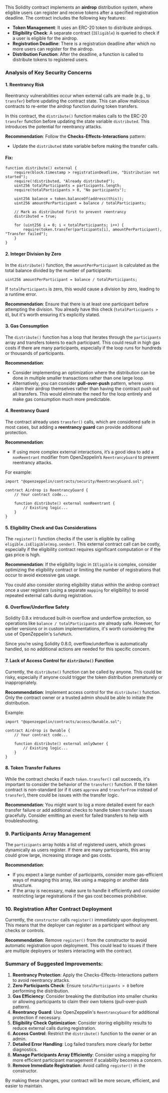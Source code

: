 This Solidity contract implements an **airdrop** distribution system, where eligible users can register and receive tokens after a specified registration deadline. The contract includes the following key features:

- **Token Management**: It uses an ERC-20 token to distribute airdrops.
- **Eligibility Check**: A separate contract (`IEligible`) is queried to check if a user is eligible for the airdrop.
- **Registration Deadline**: There is a registration deadline after which no more users can register for the airdrop.
- **Distribution Function**: After the deadline, a function is called to distribute tokens to registered users.

### Analysis of Key Security Concerns

#### 1. **Reentrancy Risk**
Reentrancy vulnerabilities occur when external calls are made (e.g., to `transfer`) before updating the contract state. This can allow malicious contracts to re-enter the airdrop function during token transfers.

In this contract, the `distribute()` function makes calls to the ERC-20 `transfer` function before updating the state variable `distributed`. This introduces the potential for reentrancy attacks.

**Recommendation**: Follow the **Checks-Effects-Interactions** pattern:
- Update the `distributed` state variable before making the transfer calls.
  
#### Fix:
```solidity
function distribute() external {
    require(block.timestamp > registrationDeadline, "Distribution not started");
    require(!distributed, "Already distributed");
    uint256 totalParticipants = participants.length;
    require(totalParticipants > 0, "No participants");

    uint256 balance = token.balanceOf(address(this));
    uint256 amountPerParticipant = balance / totalParticipants;

    // Mark as distributed first to prevent reentrancy
    distributed = true;

    for (uint256 i = 0; i < totalParticipants; i++) {
        require(token.transfer(participants[i], amountPerParticipant), "Transfer failed");
    }
}
```

#### 2. **Integer Division by Zero**
In the `distribute()` function, the `amountPerParticipant` is calculated as the total balance divided by the number of participants:
```solidity
uint256 amountPerParticipant = balance / totalParticipants;
```
If `totalParticipants` is zero, this would cause a division by zero, leading to a runtime error.

**Recommendation**: Ensure that there is at least one participant before attempting the division. You already have this check (`totalParticipants > 0`), but it's worth ensuring it's explicitly stated.

#### 3. **Gas Consumption**
The `distribute()` function has a loop that iterates through the `participants` array and transfers tokens to each participant. This could result in high gas costs if there are many participants, especially if the loop runs for hundreds or thousands of participants.

**Recommendation**: 
- Consider implementing an optimization where the distribution can be done in multiple smaller transactions rather than one large loop.
- Alternatively, you can consider **pull-over-push** pattern, where users claim their airdrop themselves rather than having the contract push out all transfers. This would eliminate the need for the loop entirely and make gas consumption much more predictable.

#### 4. **Reentrancy Guard**
The contract already uses `transfer()` calls, which are considered safe in most cases, but adding a **reentrancy guard** can provide additional protection.

**Recommendation**: 
- If using more complex external interactions, it’s a good idea to add a `nonReentrant` modifier from OpenZeppelin’s `ReentrancyGuard` to prevent reentrancy attacks.

For example:
```solidity
import "@openzeppelin/contracts/security/ReentrancyGuard.sol";

contract Airdrop is ReentrancyGuard {
    // Your contract code...

    function distribute() external nonReentrant {
        // Existing logic...
    }
}
```

#### 5. **Eligibility Check and Gas Considerations**
The `register()` function checks if the user is eligible by calling `eligible.isEligible(msg.sender)`. This external contract call can be costly, especially if the eligibility contract requires significant computation or if the gas price is high.

**Recommendation**: If the eligibility logic in `IEligible` is complex, consider optimizing the eligibility contract or limiting the number of registrations that occur to avoid excessive gas usage.

You could also consider storing eligibility status within the airdrop contract once a user registers (using a separate `mapping` for eligibility) to avoid repeated external calls during registration.

#### 6. **Overflow/Underflow Safety**
Solidity 0.8.x introduced built-in overflow and underflow protection, so operations like `balance / totalParticipants` are already safe. However, for earlier versions or in custom implementations, it's worth considering the use of OpenZeppelin's `SafeMath`.

Since you’re using Solidity 0.8.0, overflow/underflow is automatically handled, so no additional actions are needed for this specific concern.

#### 7. **Lack of Access Control for `distribute()` Function**
Currently, the `distribute()` function can be called by anyone. This could be risky, especially if anyone could trigger the token distribution prematurely or inappropriately.

**Recommendation**: Implement access control for the `distribute()` function. Only the contract owner or a trusted admin should be able to initiate the distribution.

Example:
```solidity
import "@openzeppelin/contracts/access/Ownable.sol";

contract Airdrop is Ownable {
    // Your contract code...

    function distribute() external onlyOwner {
        // Existing logic...
    }
}
```

#### 8. **Token Transfer Failures**
While the contract checks if each `token.transfer()` call succeeds, it's important to consider the behavior of the `transfer()` function. If the token contract is non-standard (or if it uses `approve` and `transferFrom` instead of `transfer`), there could be issues with the transfer logic.

**Recommendation**: You might want to log a more detailed event for each transfer failure or add additional checks to handle token transfer issues gracefully. Consider emitting an event for failed transfers to help with troubleshooting.

### 9. **Participants Array Management**
The `participants` array holds a list of registered users, which grows dynamically as users register. If there are many participants, this array could grow large, increasing storage and gas costs. 

**Recommendation**:
- If you expect a large number of participants, consider more gas-efficient ways of managing this array, like using a mapping or another data structure.
- If the array is necessary, make sure to handle it efficiently and consider restricting large registrations if the gas cost becomes prohibitive.

### 10. **Registration After Contract Deployment**
Currently, the `constructor` calls `register()` immediately upon deployment. This means that the deployer can register as a participant without any checks or controls.

**Recommendation**: Remove `register()` from the constructor to avoid automatic registration upon deployment. This could lead to issues if there are multiple deployers or testers interacting with the contract.

### Summary of Suggested Improvements:

1. **Reentrancy Protection**: Apply the Checks-Effects-Interactions pattern to avoid reentrancy attacks.
2. **Zero Participants Check**: Ensure `totalParticipants > 0` before performing the distribution.
3. **Gas Efficiency**: Consider breaking the distribution into smaller chunks or allowing participants to claim their own tokens (pull-over-push pattern).
4. **Reentrancy Guard**: Use OpenZeppelin's `ReentrancyGuard` for additional protection if necessary.
5. **Eligibility Check Optimization**: Consider storing eligibility results to reduce external calls during registration.
6. **Access Control**: Restrict the `distribute()` function to the owner or an admin.
7. **Detailed Error Handling**: Log failed transfers more clearly for better diagnostics.
8. **Manage Participants Array Efficiently**: Consider using a mapping for more efficient participant management if scalability becomes a concern.
9. **Remove Immediate Registration**: Avoid calling `register()` in the constructor.

By making these changes, your contract will be more secure, efficient, and easier to maintain.